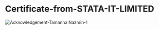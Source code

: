 # Certificate-from-STATA-IT-LIMITED
 

![Acknowledgement-Tamanna Nazmin-1](https://user-images.githubusercontent.com/42768952/168150520-7e36acc6-f92e-4b01-b820-0539c4d811fb.png)
